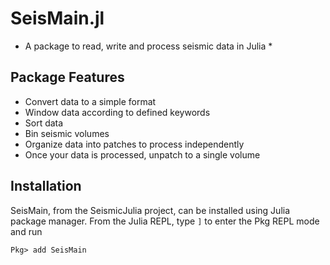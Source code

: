 # SeisMain.jl

* A package to read, write and process seismic data in Julia *

## Package Features

- Convert data to a simple format
- Window data according to defined keywords
- Sort data
- Bin seismic volumes
- Organize data into patches to process independently
- Once your data is processed, unpatch to a single volume


## Installation 

SeisMain, from the SeismicJulia project, can be installed using Julia package manager.
From the Julia REPL, type `]` to enter the Pkg REPL mode and run 
```
Pkg> add SeisMain
```
